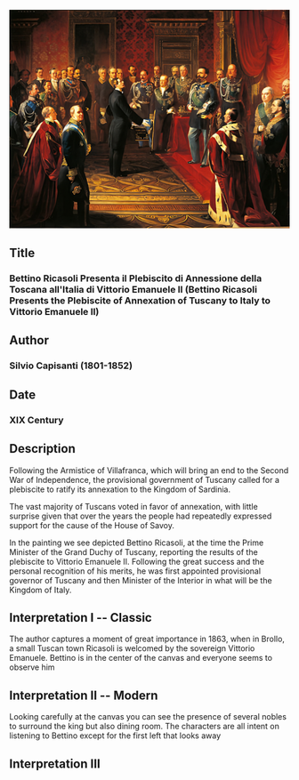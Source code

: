 ![Bettino Ricasoli Presenta Vittorio Emanuele II](../opere/risorgimento-2-bettino-ricasoli-presenta-vittorio-emanuele-II.jpg)

## Title
### Bettino Ricasoli Presenta il Plebiscito di Annessione della Toscana all'Italia di Vittorio Emanuele II (Bettino Ricasoli Presents the Plebiscite of Annexation of Tuscany to Italy to Vittorio Emanuele II)

## Author
### Silvio Capisanti (1801-1852)

## Date
### XIX Century

## Description

Following the Armistice of Villafranca, which will bring an end to the Second War of Independence, the provisional government of Tuscany called for a plebiscite to ratify its annexation to the Kingdom of Sardinia.

The vast majority of Tuscans voted in favor of annexation, with little surprise given that over the years the people had repeatedly expressed support for the cause of the House of Savoy.

In the painting we see depicted Bettino Ricasoli, at the time the Prime Minister of the Grand Duchy of Tuscany, reporting the results of the plebiscite to Vittorio Emanuele II. Following the great success and the personal recognition of his merits, he was first appointed provisional governor of Tuscany and then Minister of the Interior in what will be the Kingdom of Italy.

## Interpretation I -- Classic 

The author captures a moment of great importance in 1863, when in Brollo, a small Tuscan town Ricasoli is welcomed by the sovereign Vittorio Emanuele. 
Bettino is in the center of the canvas and everyone seems to observe him  

## Interpretation II -- Modern

Looking carefully at the canvas you can see the presence of several nobles to surround the king but also dining room. 
The characters are all intent on listening to Bettino except for the first left that looks away 

## Interpretation III